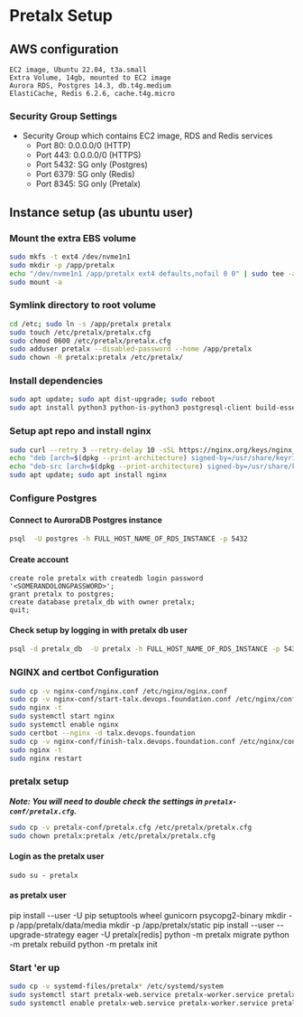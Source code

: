 # Pretalx Setup

## AWS configuration

```text
EC2 image, Ubuntu 22.04, t3a.small
Extra Volume, 14gb, mounted to EC2 image
Aurora RDS, Postgres 14.3, db.t4g.medium
ElastiCache, Redis 6.2.6, cache.t4g.micro
```

### Security Group Settings

- Security Group which contains EC2 image, RDS and Redis services
  - Port 80: 0.0.0.0/0 (HTTP)
  - Port 443: 0.0.0.0/0 (HTTPS)
  - Port 5432: SG only (Postgres)
  - Port 6379: SG only (Redis)
  - Port 8345: SG only (Pretalx)

## Instance setup (as ubuntu user)

### Mount the extra EBS volume

```bash
sudo mkfs -t ext4 /dev/nvme1n1
sudo mkdir -p /app/pretalx
echo "/dev/nvme1n1 /app/pretalx ext4 defaults,nofail 0 0" | sudo tee -a /etc/fstab
sudo mount -a
```

### Symlink directory to root volume

```bash
cd /etc; sudo ln -s /app/pretalx pretalx
sudo touch /etc/pretalx/pretalx.cfg
sudo chmod 0600 /etc/pretalx/pretalx.cfg
sudo adduser pretalx --disabled-password --home /app/pretalx
sudo chown -R pretalx:pretalx /etc/pretalx/
```

### Install dependencies

```bash
sudo apt update; sudo apt dist-upgrade; sudo reboot
sudo apt install python3 python-is-python3 postgresql-client build-essential libssl-dev python3-dev gettext python3-pip certbot python3-certbot-nginx
```

### Setup apt repo and install nginx

```bash
sudo curl --retry 3 --retry-delay 10 -sSL https://nginx.org/keys/nginx_signing.key | sudo gpg --dearmor --output /usr/share/keyrings/nginx-archive-keyring.gpg
echo "deb [arch=$(dpkg --print-architecture) signed-by=/usr/share/keyrings/nginx-archive-keyring.gpg] http://nginx.org/packages/mainline/ubuntu `lsb_release -cs` nginx" | sudo tee /etc/apt/sources.list.d/nginx-mainline.list
echo "deb-src [arch=$(dpkg --print-architecture) signed-by=/usr/share/keyrings/nginx-archive-keyring.gpg] http://nginx.org/packages/mainline/ubuntu `lsb_release -cs` nginx" | sudo tee -a /etc/apt/sources.list.d/nginx-mainline.list
sudo apt update; sudo apt install nginx
```

### Configure Postgres

#### Connect to AuroraDB Postgres instance

```bash
psql  -U postgres -h FULL_HOST_NAME_OF_RDS_INSTANCE -p 5432
```

#### Create account

```pgsql
create role pretalx with createdb login password '<SOMERANDOLONGPASSWORD>';
grant pretalx to postgres;
create database pretalx_db with owner pretalx;
quit;
```

#### Check setup by logging in with pretalx db user

```bash
psql -d pretalx_db  -U pretalx -h FULL_HOST_NAME_OF_RDS_INSTANCE -p 5432
```

### NGINX and certbot Configuration

```bash
sudo cp -v nginx-conf/nginx.conf /etc/nginx/nginx.conf
sudo cp -v nginx-conf/start-talx.devops.foundation.conf /etc/nginx/conf.d/talx.devops.foundation.conf
sudo nginx -t
sudo systemctl start nginx
sudo systemctl enable nginx
sudo certbot --nginx -d talx.devops.foundation
sudo cp -v nginx-conf/finish-talx.devops.foundation.conf /etc/nginx/conf.d/talx.devops.foundation.conf
sudo nginx -t
sudo nginx restart
```

### pretalx setup

***Note: You will need to double check the settings in `pretalx-conf/pretalx.cfg`.***

```bash
sudo cp -v pretalx-conf/pretalx.cfg /etc/pretalx/pretalx.cfg
sudo chown pretalx:pretalx /etc/pretalx/pretalx.cfg
```

#### Login as the pretalx user

`sudo su - pretalx`

#### as pretalx user

pip install --user -U pip setuptools wheel gunicorn psycopg2-binary
mkdir -p /app/pretalx/data/media
mkdir -p /app/pretalx/static
pip install --user --upgrade-strategy eager -U pretalx[redis]
python -m pretalx migrate
python -m pretalx rebuild
python -m pretalx init

### Start 'er up

```bash
sudo cp -v systemd-files/pretalx* /etc/systemd/system
sudo systemctl start pretalx-web.service pretalx-worker.service pretalx-periodic.timer
sudo systemctl enable pretalx-web.service pretalx-worker.service pretalx-periodic.timer
```

